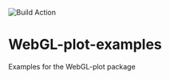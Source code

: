 ![Build Action](https://github.com/danchitnis/webgl-plot-examples/workflows/Build/badge.svg "")

# WebGL-plot-examples
Examples for the WebGL-plot package
